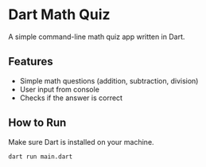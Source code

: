 # Dart Math Quiz

A simple command-line math quiz app written in Dart.

## Features
- Simple math questions (addition, subtraction, division)
- User input from console
- Checks if the answer is correct

## How to Run

Make sure Dart is installed on your machine.

```bash
dart run main.dart
